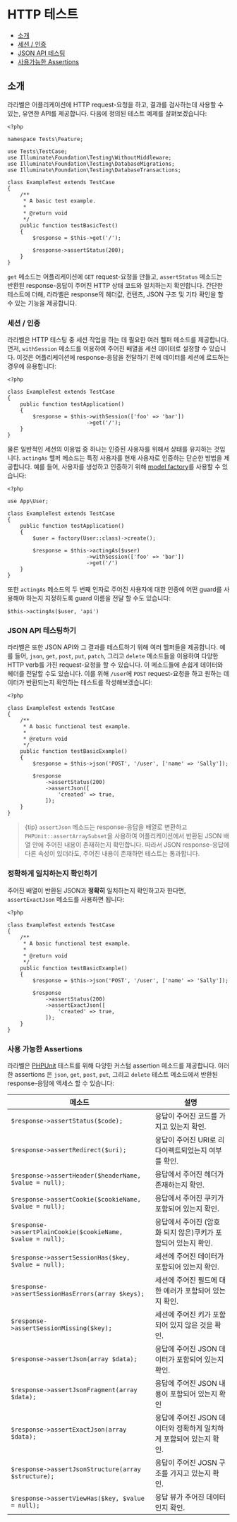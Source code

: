 # HTTP 테스트

- [소개](#introduction)
- [세션 / 인증](#session-and-authentication)
- [JSON API 테스팅](#testing-json-apis)
- [사용가능한 Assertions](#available-assertions)

<a name="introduction"></a>
## 소개

라라벨은 어플리케이션에 HTTP request-요청을 하고, 결과를 검사하는데 사용할 수 있는, 유연한 API를 제공합니다. 다음에 정의된 테스트 예제를 살펴보겠습니다: 

    <?php

    namespace Tests\Feature;

    use Tests\TestCase;
    use Illuminate\Foundation\Testing\WithoutMiddleware;
    use Illuminate\Foundation\Testing\DatabaseMigrations;
    use Illuminate\Foundation\Testing\DatabaseTransactions;

    class ExampleTest extends TestCase
    {
        /**
         * A basic test example.
         *
         * @return void
         */
        public function testBasicTest()
        {
            $response = $this->get('/');

            $response->assertStatus(200);
        }
    }

`get` 메소드는 어플리케이션에 `GET` request-요청을 만들고, `assertStatus` 메소드는 반환된 response-응답이 주어진 HTTP 상태 코드와 일치하는지 확인합니다. 간단한 테스트에 더해, 라라벨은 response의 헤더값, 컨텐츠, JSON 구조 및 기타 확인을 할 수 있는 기능을 제공합니다.  

<a name="session-and-authentication"></a>
### 세션 / 인증

라라벨은 HTTP 테스팅 중 세션 작업을 하는 데 필요한 여러 헬퍼 메소드를 제공합니다. 먼저, `withSession` 메소드를 이용하여 주어진 배열을 세션 데이터로 설정할 수 있습니다. 이것은 어플리케이션에 response-응답을 전달하기 전에 데이터를 세션에 로드하는 경우에 유용합니다:

    <?php

    class ExampleTest extends TestCase
    {
        public function testApplication()
        {
            $response = $this->withSession(['foo' => 'bar'])
                             ->get('/');
        }
    }

물론 일반적인 세션의 이용법 중 하나는 인증된 사용자를 위해서 상태를 유지하는 것입니다. `actingAs` 헬퍼 메소드는 특정 사용자를 현재 사용자로 인증하는 단순한 방법을 제공합니다. 예를 들어, 사용자를 생성하고 인증하기 위해 [model factory](/docs/{{version}}/database-testing#writing-factories)를 사용할 수 있습니다: 

    <?php

    use App\User;

    class ExampleTest extends TestCase
    {
        public function testApplication()
        {
            $user = factory(User::class)->create();

            $response = $this->actingAs($user)
                             ->withSession(['foo' => 'bar'])
                             ->get('/')
        }
    }

또한 `actingAs` 메소드의 두 번째 인자로 주어진 사용자에 대한 인증에 어떤 guard를 사용해야 하는지 지정하도록 guard 이름을 전달 할 수도 있습니다:

    $this->actingAs($user, 'api')

<a name="testing-json-apis"></a>
### JSON API 테스팅하기

라라벨은 또한 JSON API와 그 결과를 테스트하기 위해 여러 헬퍼들을 제공합니다. 예를 들어, `json`, `get`, `post`, `put`, `patch`, 그리고 `delete` 메소드들을 이용하여 다양한 HTTP verb를 가진 request-요청을 할 수 있습니다. 이 메소드들에 손쉽게 데이터와 헤더를 전달할 수도 있습니다. 이를 위해 `/user`에 `POST` request-요청을 하고 원하는 데이터가 반환되는지 확인하는 테스트를 작성해보겠습니다: 

    <?php

    class ExampleTest extends TestCase
    {
        /**
         * A basic functional test example.
         *
         * @return void
         */
        public function testBasicExample()
        {
            $response = $this->json('POST', '/user', ['name' => 'Sally']);

            $response
                ->assertStatus(200)
                ->assertJson([
                    'created' => true,
                ]);
        }
    }

> {tip} `assertJson` 메소드는 response-응답을 배열로 변환하고 `PHPUnit::assertArraySubset`을 사용하여 어플리케이션에서 반환된 JSON 배열 안에 주어진 내용이 존재하는지 확인합니다. 따라서 JSON response-응답에 다른 속성이 있더라도, 주어진 내용이 존재하면 테스트는 통과합니다.

<a name="verifying-exact-match"></a>
### 정확하게 일치하는지 확인하기

주어진 배열이 반환된 JSON과 **정확히** 일치하는지 확인하고자 한다면, `assertExactJson` 메소드를 사용하면 됩니다: 

    <?php

    class ExampleTest extends TestCase
    {
        /**
         * A basic functional test example.
         *
         * @return void
         */
        public function testBasicExample()
        {
            $response = $this->json('POST', '/user', ['name' => 'Sally']);

            $response
                ->assertStatus(200)
                ->assertExactJson([
                    'created' => true,
                ]);
        }
    }

<a name="available-assertions"></a>
### 사용 가능한 Assertions

라라벨은 [PHPUnit](https://phpunit.de/) 테스트를 위해 다양한 커스텀 assertion 메소드를 제공합니다. 이러한 assertions 은 `json`, `get`, `post`, `put`, 그리고 `delete` 테스트 메소드에서 반환된 response-응답에 엑세스 할 수 있습니다: 

메소드  | 설명
------------- | -------------
`$response->assertStatus($code);`  |  응답이 주어진 코드를 가지고 있는지 확인.
`$response->assertRedirect($uri);`  |  응답이 주어진 URI로 리다이렉트되었는지 여부를 확인.
`$response->assertHeader($headerName, $value = null);`  |  응답에서 주어진 헤더가 존재하는지 확인.
`$response->assertCookie($cookieName, $value = null);`  |  응답에서 주어진 쿠키가 포함되어 있는지 확인.
`$response->assertPlainCookie($cookieName, $value = null);`  |  응답에서 주어진 (암호화 되지 않은)쿠키가 포함되어 있는지 확인.
`$response->assertSessionHas($key, $value = null);`  |  세션에 주어진 데이터가 포함되어 있는지 확인.
`$response->assertSessionHasErrors(array $keys);`  |  세션에 주어진 필드에 대한 에러가 포함되어 있는지 확인.
`$response->assertSessionMissing($key);`  |  세션에 주어진 키가 포함되어 있지 않은 것을 확인.
`$response->assertJson(array $data);`  |  응답에 주어진 JSON 데이터가 포함되어 있는지 확인.
`$response->assertJsonFragment(array $data);`  |  응답에 주어진 JSON 내용이 포함되어 있는지 확인
`$response->assertExactJson(array $data);`  |  응답에 주어진 JSON 데이터와 정확하게 일치하게 포함되어 있는지 확인.
`$response->assertJsonStructure(array $structure);`  |  응답이 주어진 JOSN 구조를 가지고 있는지 확인.
`$response->assertViewHas($key, $value = null);`  |  응답 뷰가 주어진 데이터인지 확인.
